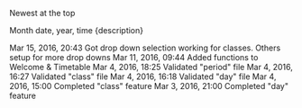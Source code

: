 Newest at the top

Month date, year, time {description}

Mar 15, 2016, 20:43 Got drop down selection working for classes. Others setup for more drop downs
Mar 11, 2016, 09:44 Added functions to Welcome & Timetable
Mar 4,  2016, 18:25 Validated "period" file
Mar 4,  2016, 16:27 Validated "class" file
Mar 4,  2016, 16:18 Validated "day" file
Mar 4,  2016, 15:00 Completed "class" feature
Mar 3,  2016, 21:00 Completed "day" feature
